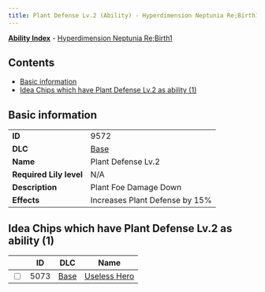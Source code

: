 ```yaml
---
title: Plant Defense Lv.2 (Ability) - Hyperdimension Neptunia Re;Birth1
---
```


[**Ability Index**](/neptunia/rb1/ability/index.html) - [Hyperdimension Neptunia Re;Birth1](/neptunia/rb1)

## Contents

- [Basic information](#basic-information)
- [Idea Chips which have Plant Defense Lv.2 as ability (1)](#idea-chips-which-have-plant-defense-lv2-as-ability-1)

## Basic information

|   |   |
| -- | -- |
| **ID** | 9572 |
| **DLC** | [Base](/neptunia/rb1/dlc/1-base.html) |
| **Name** | Plant Defense Lv.2 |
| **Required Lily level** | N/A |
| **Description** | Plant Foe Damage Down |
| **Effects** | Increases Plant Defense by 15% |


## Idea Chips which have Plant Defense Lv.2 as ability (1)

|    | ID | DLC | Name |
| -- | -- | --- | ---- |
| <input type="checkbox" id="rb1-item-1-5073" class="trackbox" /> | 5073 | [Base](/neptunia/rb1/dlc/1-base.html) | [Useless Hero](/neptunia/rb1/item/1-5073-useless-hero.html) |
